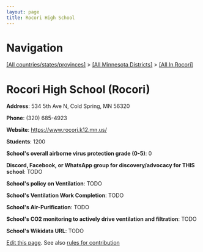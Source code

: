 ```yaml
---
layout: page
title: Rocori High School
---
```

# Navigation

[[All countries/states/provinces]](../../..) > [[All Minnesota Districts]](../..) > [[All In Rocori]](..)

# Rocori High School (Rocori)

**Address**: 534 5th Ave N, Cold Spring, MN 56320

**Phone**: (320) 685-4923

**Website**: <https://www.rocori.k12.mn.us/>

**Students**: 1200

**School's overall airborne virus protection grade (0-5)**: 0

**Discord, Facebook, or WhatsApp group for discovery/advocacy for THIS school**: TODO

**School's policy on Ventilation**: TODO

**School's Ventilation Work Completion**: TODO

**School's Air-Purification**: TODO

**School's CO2 monitoring to actively drive ventilation and filtration**: TODO

**School's Wikidata URL**: TODO


[Edit this page](https://github.com/ventilate-schools/MN/edit/main/./Rocori/Rocori_High_School.md). See also [rules for contribution](../../../contribution-rules/)